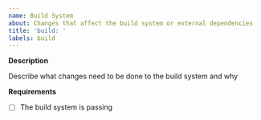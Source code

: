 ```yaml
---
name: Build System
about: Changes that affect the build system or external dependencies
title: 'build: '
labels: build
---
```


**Description**

Describe what changes need to be done to the build system and why

**Requirements**

- [ ] The build system is passing